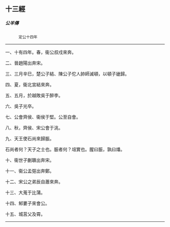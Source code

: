 

## 十三經

##### 公羊傳
　　　`定公十四年`

* * *

一、十有四年。春，衞公叔戍來奔。

二、晉趙陽出奔宋。

三、三月辛巳，楚公子結、陳公子佗人帥師滅頓，以頓子牄歸。

四、夏，衞北宮結來奔。

五、五月，於越敗吳于醉李。

六、吳子光卒。

七、公會齊侯、衞侯于堅。公至自會。

八、秋，齊侯、宋公會于洮。

九、天王使石尚來歸脤。

石尚者何？天子之士也。脤者何？俎實也。腥曰脤，孰曰燔。

十、衞世子蒯聵出奔宋。

十一、衞公孟彄出奔鄭。

十二、宋公之弟辰自蕭來奔。

十三、大蒐于比蒲。

十四、邾婁子來會公。

十五、城莒父及霄。

* * *


